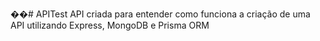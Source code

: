 ��#   A P I T e s t 
 
 API criada para entender como funciona a criação de uma API utilizando Express, MongoDB e Prisma ORM 
